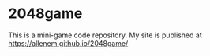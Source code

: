# 2048game
This is a mini-game code repository.
My site is published at https://allenem.github.io/2048game/
